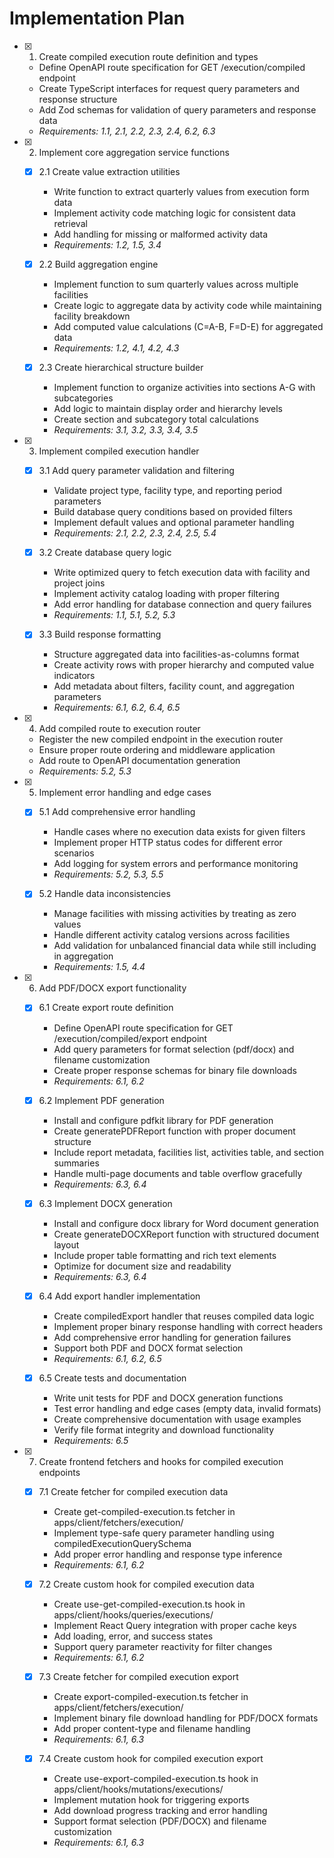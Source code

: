 # Implementation Plan

- [x] 1. Create compiled execution route definition and types





  - Define OpenAPI route specification for GET /execution/compiled endpoint
  - Create TypeScript interfaces for request query parameters and response structure
  - Add Zod schemas for validation of query parameters and response data
  - _Requirements: 1.1, 2.1, 2.2, 2.3, 2.4, 6.2, 6.3_

- [x] 2. Implement core aggregation service functions
  - [x] 2.1 Create value extraction utilities


    - Write function to extract quarterly values from execution form data
    - Implement activity code matching logic for consistent data retrieval
    - Add handling for missing or malformed activity data
    - _Requirements: 1.2, 1.5, 3.4_

  - [x] 2.2 Build aggregation engine

    - Implement function to sum quarterly values across multiple facilities
    - Create logic to aggregate data by activity code while maintaining facility breakdown
    - Add computed value calculations (C=A-B, F=D-E) for aggregated data
    - _Requirements: 1.2, 4.1, 4.2, 4.3_

  - [x] 2.3 Create hierarchical structure builder

    - Implement function to organize activities into sections A-G with subcategories
    - Add logic to maintain display order and hierarchy levels
    - Create section and subcategory total calculations
    - _Requirements: 3.1, 3.2, 3.3, 3.4, 3.5_

- [x] 3. Implement compiled execution handler





  - [x] 3.1 Add query parameter validation and filtering


    - Validate project type, facility type, and reporting period parameters
    - Build database query conditions based on provided filters
    - Implement default values and optional parameter handling
    - _Requirements: 2.1, 2.2, 2.3, 2.4, 2.5, 5.4_

  - [x] 3.2 Create database query logic

    - Write optimized query to fetch execution data with facility and project joins
    - Implement activity catalog loading with proper filtering
    - Add error handling for database connection and query failures
    - _Requirements: 1.1, 5.1, 5.2, 5.3_

  - [x] 3.3 Build response formatting

    - Structure aggregated data into facilities-as-columns format
    - Create activity rows with proper hierarchy and computed value indicators
    - Add metadata about filters, facility count, and aggregation parameters
    - _Requirements: 6.1, 6.2, 6.4, 6.5_

- [x] 4. Add compiled route to execution router




  - Register the new compiled endpoint in the execution router
  - Ensure proper route ordering and middleware application
  - Add route to OpenAPI documentation generation
  - _Requirements: 5.2, 5.3_

- [x] 5. Implement error handling and edge cases
  - [x] 5.1 Add comprehensive error handling
    - Handle cases where no execution data exists for given filters
    - Implement proper HTTP status codes for different error scenarios
    - Add logging for system errors and performance monitoring
    - _Requirements: 5.2, 5.3, 5.5_

  - [x] 5.2 Handle data inconsistencies
    - Manage facilities with missing activities by treating as zero values
    - Handle different activity catalog versions across facilities
    - Add validation for unbalanced financial data while still including in aggregation
    - _Requirements: 1.5, 4.4_
- [x] 6. Add PDF/DOCX export functionality
  - [x] 6.1 Create export route definition
    - Define OpenAPI route specification for GET /execution/compiled/export endpoint
    - Add query parameters for format selection (pdf/docx) and filename customization
    - Create proper response schemas for binary file downloads
    - _Requirements: 6.1, 6.2_

  - [x] 6.2 Implement PDF generation
    - Install and configure pdfkit library for PDF generation
    - Create generatePDFReport function with proper document structure
    - Include report metadata, facilities list, activities table, and section summaries
    - Handle multi-page documents and table overflow gracefully
    - _Requirements: 6.3, 6.4_

  - [x] 6.3 Implement DOCX generation
    - Install and configure docx library for Word document generation
    - Create generateDOCXReport function with structured document layout
    - Include proper table formatting and rich text elements
    - Optimize for document size and readability
    - _Requirements: 6.3, 6.4_

  - [x] 6.4 Add export handler implementation
    - Create compiledExport handler that reuses compiled data logic
    - Implement proper binary response handling with correct headers
    - Add comprehensive error handling for generation failures
    - Support both PDF and DOCX format selection
    - _Requirements: 6.1, 6.2, 6.5_

  - [x] 6.5 Create tests and documentation
    - Write unit tests for PDF and DOCX generation functions
    - Test error handling and edge cases (empty data, invalid formats)
    - Create comprehensive documentation with usage examples
    - Verify file format integrity and download functionality
    - _Requirements: 6.5_

- [x] 7. Create frontend fetchers and hooks for compiled execution endpoints
  - [x] 7.1 Create fetcher for compiled execution data
    - Create get-compiled-execution.ts fetcher in apps/client/fetchers/execution/
    - Implement type-safe query parameter handling using compiledExecutionQuerySchema
    - Add proper error handling and response type inference
    - _Requirements: 6.1, 6.2_

  - [x] 7.2 Create custom hook for compiled execution data
    - Create use-get-compiled-execution.ts hook in apps/client/hooks/queries/executions/
    - Implement React Query integration with proper cache keys
    - Add loading, error, and success states
    - Support query parameter reactivity for filter changes
    - _Requirements: 6.1, 6.2_

  - [x] 7.3 Create fetcher for compiled execution export
    - Create export-compiled-execution.ts fetcher in apps/client/fetchers/execution/
    - Implement binary file download handling for PDF/DOCX formats
    - Add proper content-type and filename handling
    - _Requirements: 6.1, 6.3_

  - [x] 7.4 Create custom hook for compiled execution export
    - Create use-export-compiled-execution.ts hook in apps/client/hooks/mutations/executions/
    - Implement mutation hook for triggering exports
    - Add download progress tracking and error handling
    - Support format selection (PDF/DOCX) and filename customization
    - _Requirements: 6.1, 6.3_